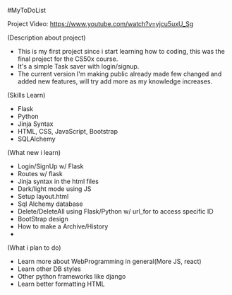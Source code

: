 #MyToDoList

Project Video: https://www.youtube.com/watch?v=yjcu5uxU_Sg

(Description about project)
- This is my first project since i start learning how to coding, this was the final project for the CS50x course.
- It's a simple Task saver with login/signup.
- The current version I'm making public already made few changed and added new features, will try add more as my knowledge increases.

(Skills Learn)

- Flask
- Python
- Jinja Syntax
- HTML, CSS, JavaScript, Bootstrap
- SQLAlchemy

(What new i learn)

- Login/SignUp w/ Flask
- Routes w/ flask
- Jinja syntax in the html files
- Dark/light mode using JS
- Setup layout.html
- Sql Alchemy database
- Delete/DeleteAll using Flask/Python w/ url_for to access specific ID
- BootStrap design
- How to make a Archive/History
- 


(What i plan to do)

- Learn more about WebProgramming in general(More JS, react)
- Learn other DB styles
- Other python frameworks like django
- Learn better formatting HTML 
